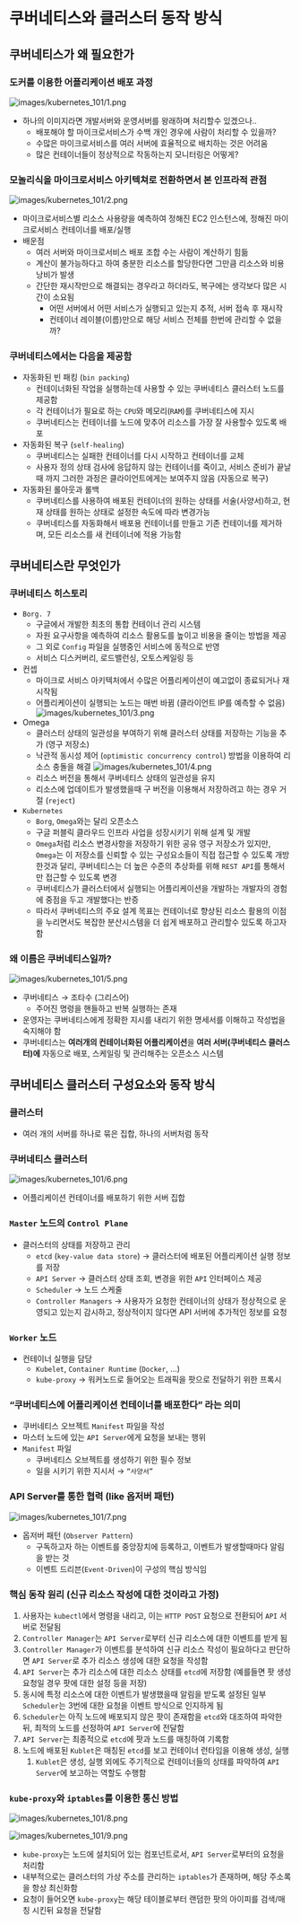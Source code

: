 # 쿠버네티스와 클러스터 동작 방식

## 쿠버네티스가 왜 필요한가

### 도커를 이용한 어플리케이션 배포 과정

![images/kubernetes_101/1.png](images/kubernetes_101/1.png)

- 하나의 이미지라면 개발서버와 운영서버를 왕래하며 처리할수 있겠으나..
  - 배포해야 할 마이크로서비스가 수백 개인 경우에 사람이 처리할 수 있을까?
  - 수많은 마이크로서비스를 여러 서버에 효율적으로 배치하는 것은 어려움
  - 많은 컨테이너들이 정상적으로 작동하는지 모니터링은 어떻게?

### 모놀리식을 마이크로서비스 아키텍쳐로 전환하면서 본 인프라적 관점

![images/kubernetes_101/2.png](images/kubernetes_101/2.png)

- 마이크로서비스별 리소스 사용량을 예측하여 정해진 EC2 인스턴스에, 정해진 마이크로서비스 컨테이너를 배포/실행
- 배운점
  - 여러 서버와 마이크로서비스 배포 조합 수는 사람이 계산하기 힘듦
  - 계산이 불가능하다고 하여 충분한 리소스를 할당한다면 그만큼 리소스와 비용 낭비가 발생
  - 간단한 재시작만으로 해결되는 경우라고 하더라도, 복구에는 생각보다 많은 시간이 소요됨
    - 어떤 서버에서 어떤 서비스가 실행되고 있는지 추적, 서버 접속 후 재시작
    - 컨테이너 레이블(이름)만으로 해당 서비스 전체를 한번에 관리할 수 없을까?

### 쿠버네티스에서는 다음을 제공함

- 자동화된 빈 패킹 (`bin packing`)
  - 컨테이너화된 작업을 실행하는데 사용할 수 있는 쿠버네티스 클러스터 노드를 제공함
  - 각 컨테이너가 필요로 하는 `CPU`와 메모리(`RAM`)를 쿠버네티스에 지시
  - 쿠버네티스는 컨테이너를 노드에 맞추어 리소스를 가장 잘 사용할수 있도록 배포
- 자동화된 복구 (`self-healing`)
  - 쿠버네티스는 실패한 컨테이너를 다시 시작하고 컨테이너를 교체
  - 사용자 정의 상태 검사에 응답하지 않는 컨테이너를 죽이고, 서비스 준비가 끝날 때 까지 그러한 과정은 클라이언트에게는 보여주지 않음 (자동으로 복구)
- 자동화된 롤아웃과 롤백
  - 쿠버네티스를 사용하여 배포된 컨테이너의 원하는 상태를 서술(사양서)하고, 현재 상태를 원하는 상태로 설정한 속도에 따라 변경가능
  - 쿠버네티스를 자동화해서 배포용 컨테이너를 만들고 기존 컨테이너를 제거하며, 모든 리소스를 새 컨테이너에 적용 가능함

## 쿠버네티스란 무엇인가

### 쿠버네티스 히스토리

- `Borg. 7`
  - 구글에서 개발한 최초의 통합 컨테이너 관리 시스템
  - 자원 요구사항을 예측하여 리소스 활용도를 높이고 비용을 줄이는 방법을 제공
  - 그 외로 `Config` 파일을 실행중인 서비스에 동적으로 반영
  - 서비스 디스커버리, 로드밸런싱, 오토스케일링 등
- 컨셉
  - 마이크로 서비스 아키텍처에서 수많은 어플리케이션이 예고없이 종료되거나 재시작됨
  - 어플리케이션이 실행되는 노드는 매번 바뀜 (클라이언트 IP를 예측할 수 없음)
    ![images/kubernetes_101/3.png](images/kubernetes_101/3.png)
- Omega
  - 클러스터 상태의 일관성을 부여하기 위해 클러스터 상태를 저장하는 기능을 추가 (영구 저장소)
  - 낙관적 동시성 제어 (`optimistic concurrency control`) 방법을 이용하여 리소스 충돌을 해결
    ![images/kubernetes_101/4.png](images/kubernetes_101/4.png)
  - 리소스 버전을 통해서 쿠버네티스 상태의 일관성을 유지
  - 리소스에 업데이트가 발생했을때 구 버전을 이용해서 저장하려고 하는 경우 거절 (`reject`)
- `Kubernetes`
  - `Borg`, `Omega`와는 달리 오픈소스
  - 구글 퍼블릭 클라우드 인프라 사업을 성장시키기 위해 설계 및 개발
  - `Omega`처럼 리소스 변경사항을 저장하기 위한 공유 영구 저장소가 있지만, `Omega`는 이 저장소를 신뢰할 수 있는 구성요소들이 직접 접근할 수 있도록 개방한것과 달리, 쿠버네티스는 더 높은 수준의 추상화를 위해 `REST API`를 통해서만 접근할 수 있도록 변경
  - 쿠버네티스가 클러스터에서 실행되는 어플리케이션을 개발하는 개발자의 경험에 중점을 두고 개발했다는 반증
  - 따라서 쿠버네티스의 주요 설계 목표는 컨테이너로 향상된 리소스 활용의 이점을 누리면서도 복잡한 분산시스템을 더 쉽게 배포하고 관리할수 있도록 하고자 함

### 왜 이름은 쿠버네티스일까?

![images/kubernetes_101/5.png](images/kubernetes_101/5.png)

- 쿠버네티스 → 조타수 (그리스어)
  - 주어진 명령을 핸들하고 반복 실행하는 존재
- 운영자는 쿠버네티스에게 정확한 지시를 내리기 위한 명세서를 이해하고 작성법을 숙지해야 함
- 쿠버네티스는 **여러개의 컨테이너화된 어플리케이션**을 **여러 서버(쿠버네티스 클러스터)에** 자동으로 배포, 스케일링 및 관리해주는 오픈소스 시스템

## 쿠버네티스 클러스터 구성요소와 동작 방식

### 클러스터

- 여러 개의 서버를 하나로 묶은 집합, 하나의 서버처럼 동작

### 쿠버네티스 클러스터

![images/kubernetes_101/6.png](images/kubernetes_101/6.png)

- 어플리케이션 컨테이너를 배포하기 위한 서버 집합

### `Master` 노드의 `Control Plane`

- 클러스터의 상태를 저장하고 관리
  - `etcd` (`key-value data store`)
    → 클러스터에 배포된 어플리케이션 실행 정보를 저장
  - `API Server`
    → 클러스터 상태 조회, 변경을 위한 `API` 인터페이스 제공
  - `Scheduler`
    → 노드 스케줄
  - `Controller Managers`
    → 사용자가 요청한 컨테이너의 상태가 정상적으로 운영되고 있는지 감시하고, 정상적이지 않다면 API 서버에 추가적인 정보를 요청

### `Worker` 노드

- 컨테이너 실행을 담당
  - `Kubelet`, `Container Runtime` (`Docker`, …)
  - `kube-proxy`
    → 워커노드로 들어오는 트래픽을 팟으로 전달하기 위한 프록시

### “쿠버네티스에 어플리케이션 컨테이너를 배포한다” 라는 의미

- 쿠버네티스 오브젝트 `Manifest` 파일을 작성
- 마스터 노드에 있는 `API Server`에게 요청을 보내는 행위
- `Manifest` 파일
  - 쿠버네티스 오브젝트를 생성하기 위한 필수 정보
  - 일을 시키기 위한 지시서 → `“사양서”`

### API Server를 통한 협력 (like 옵저버 패턴)

![images/kubernetes_101/7.png](images/kubernetes_101/7.png)

- 옵저버 패턴 (`Observer Pattern`)
  - 구독하고자 하는 이벤트를 중앙장치에 등록하고, 이벤트가 발생할때마다 알림을 받는 것
  - 이벤트 드리븐(`Event-Driven`)이 구성의 핵심 방식임

### 핵심 동작 원리 (신규 리소스 작성에 대한 것이라고 가정)

1. 사용자는 `kubectl`에서 명령을 내리고, 이는 `HTTP POST` 요청으로 전환되어 `API` 서버로 전달됨
2. `Controller Manager`는 `API Server`로부터 신규 리소스에 대한 이벤트를 받게 됨
3. `Controller Manager`가 이벤트를 분석하여 신규 리소스 작성이 필요하다고 판단하면 `API Server`로 추가 리소스 생성에 대한 요청을 작성함
4. `API Server`는 추가 리소스에 대한 리소스 상태를 `etcd`에 저장함 (예를들면 팟 생성 요청일 경우 팟에 대한 설정 등을 저장)
5. 동시에 특정 리소스에 대한 이벤트가 발생했을때 알림을 받도록 설정된 일부 `Scheduler`는 3번에 대한 요청을 이벤트 방식으로 인지하게 됨
6. `Scheduler`는 아직 노드에 배포되지 않은 팟이 존재함을 `etcd`와 대조하여 파악한 뒤, 최적의 노드를 선정하여 `API Server`에 전달함
7. `API Server`는 최종적으로 `etcd`에 팟과 노드를 매칭하여 기록함
8. 노드에 배포된 `Kublet`은 매칭된 `etcd`를 보고 컨테이너 런타임을 이용해 생성, 실행
   1. `Kublet`은 생성, 실행 외에도 주기적으로 컨테이너들의 상태를 파악하여 `API Server`에 보고하는 역할도 수행함

### `kube-proxy`와 `iptables`를 이용한 통신 방법

![images/kubernetes_101/8.png](images/kubernetes_101/8.png)

![images/kubernetes_101/9.png](images/kubernetes_101/9.png)

- `kube-proxy`는 노드에 설치되어 있는 컴포넌트로서, `API Server`로부터의 요청을 처리함
- 내부적으로는 클러스터의 가상 주소를 관리하는 `iptables`가 존재하며, 해당 주소록을 항상 최신화함
- 요청이 들어오면 `kube-proxy`는 해당 테이블로부터 랜덤한 팟의 아이피를 검색/매칭 시킨뒤 요청을 전달함
